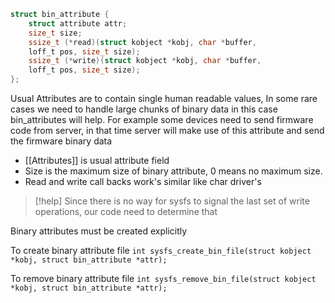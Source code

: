 ```c
struct bin_attribute {
	struct attribute attr;
	size_t size;
	ssize_t (*read)(struct kobject *kobj, char *buffer,
	loff_t pos, size_t size);
	ssize_t (*write)(struct kobject *kobj, char *buffer,
	loff_t pos, size_t size);
};
```
Usual Attributes are to contain single human readable values, In some rare cases we need to handle large chunks of binary data in this case bin_attributes will help. For example some devices need to send firmware code from server, in that time server will make use of this attribute and send the firmware binary data

* [[Attributes]] is usual attribute field
* Size is the maximum size of binary attribute, 0 means no maximum size.
* Read and write call backs work's similar like char driver's

>[!help]
> Since there is no way for sysfs to signal the last set of write operations, our code need to determine that
> 

Binary attributes must be created explicitly

To create binary attribute file
`int sysfs_create_bin_file(struct kobject *kobj, struct bin_attribute *attr);`

To remove binary attribute file
`int sysfs_remove_bin_file(struct kobject *kobj, struct bin_attribute *attr);` 